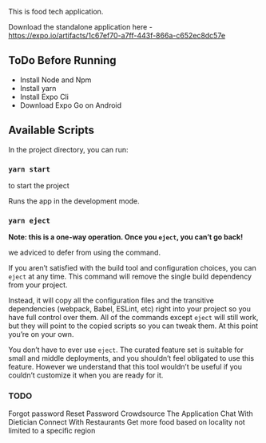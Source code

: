  
This is food tech application.

Download the standalone application here - https://expo.io/artifacts/1c67ef70-a7ff-443f-866a-c652ec8dc57e

## ToDo Before Running
- Install Node and Npm
- Install yarn
- Install Expo Cli
- Download Expo Go on Android


## Available Scripts

In the project directory, you can run:

### `yarn start`
to start the project

Runs the app in the development mode.<br />




### `yarn eject`

**Note: this is a one-way operation. Once you `eject`, you can’t go back!**

we adviced to defer from using the command.


If you aren’t satisfied with the build tool and configuration choices, you can `eject` at any time. This command will remove the single build dependency from your project.

Instead, it will copy all the configuration files and the transitive dependencies (webpack, Babel, ESLint, etc) right into your project so you have full control over them. All of the commands except `eject` will still work, but they will point to the copied scripts so you can tweak them. At this point you’re on your own.

You don’t have to ever use `eject`. The curated feature set is suitable for small and middle deployments, and you shouldn’t feel obligated to use this feature. However we understand that this tool wouldn’t be useful if you couldn’t customize it when you are ready for it.


### TODO

Forgot password
Reset Password
Crowdsource The Application
Chat With Dietician
Connect With Restaurants
Get more food based on locality not limited to a specific region


